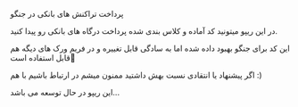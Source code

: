 پرداخت تراکنش های بانکی در جنگو

در این ریپو میتونید کد آماده و کلاس بندی شده پرداخت درگاه های بانکی رو پیدا کنید.

این کد برای جنگو بهبود داده شده اما به سادگی قابل تغییره و در فریم ورک های دیگه هم قابل استفاده است🌟

اگر پیشنهاد یا انتقادی نسبت بهش داشتید ممنون میشم در ارتباط باشیم با هم :)

این ریپو در حال توسعه می باشد...
